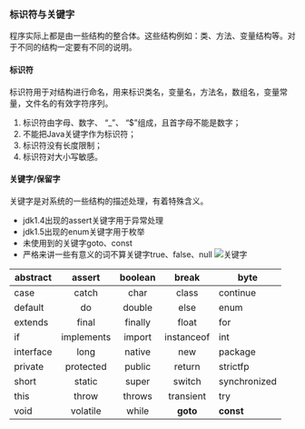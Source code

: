 ### 标识符与关键字
程序实际上都是由一些结构的整合体。这些结构例如：类、方法、变量结构等。对于不同的结构一定要有不同的说明。
#### 标识符
标识符用于对结构进行命名，用来标识类名，变量名，方法名，数组名，变量常量，文件名的有效字符序列。
1.  标识符由字母、数字、 “_”、 “$”组成，且首字母不能是数字；
2.  不能把Java关键字作为标识符；
3.  标识符没有长度限制；
4.  标识符对大小写敏感。
#### 关键字/保留字
关键字是对系统的一些结构的描述处理，有着特殊含义。
+   jdk1.4出现的assert关键字用于异常处理
+   jdk1.5出现的enum关键字用于枚举
+   未使用到的关键字goto、const
+   严格来讲一些有意义的词不算关键字true、false、null
![关键字](https://i.loli.net/2019/05/25/5ce9436670e5920227.png)

abstract|assert|boolean|break|byte
--|:--:|:--:|:--:|--
case|catch|char|class|continue
default|do|double|else|enum
extends|final|finally|float|for
if|implements|import|instanceof|int
interface|long|native|new|package
private|protected|public|return|strictfp
short|static|super|switch|synchronized
this|throw|throws|transient|try
void|volatile|while|**goto**|**const**